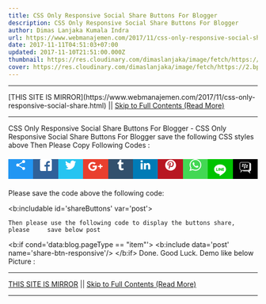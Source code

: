 ```yaml
---
title: CSS Only Responsive Social Share Buttons For Blogger
description: CSS Only Responsive Social Share Buttons For Blogger
author: Dimas Lanjaka Kumala Indra
url: https://www.webmanajemen.com/2017/11/css-only-responsive-social-share.html
date: 2017-11-11T04:51:03+07:00
updated: 2017-11-10T21:51:00.000Z
thumbnail: https://res.cloudinary.com/dimaslanjaka/image/fetch/https://2.bp.blogspot.com/-522nPhSnyvQ/WgODKCDGFjI/AAAAAAAAt2M/quoqrtMi1jcuXJOFDeBDUoaASkA_tD0jgCLcBGAs/w1100/Screenshot_87.jpg
cover: https://res.cloudinary.com/dimaslanjaka/image/fetch/https://2.bp.blogspot.com/-522nPhSnyvQ/WgODKCDGFjI/AAAAAAAAt2M/quoqrtMi1jcuXJOFDeBDUoaASkA_tD0jgCLcBGAs/w1100/Screenshot_87.jpg
---
```


<hr/> [THIS SITE IS MIRROR](https://www.webmanajemen.com/2017/11/css-only-responsive-social-share.html) || <a href="https://www.webmanajemen.com/2017/11/css-only-responsive-social-share.html" rel="follow" class="button" id="read-more">Skip to Full Contents (Read More)</a> <hr/> CSS Only Responsive Social Share Buttons For Blogger - CSS Only Responsive Social Share Buttons For Blogger save the following CSS styles above </head>
<b:if cond='data:blog.pageType == &quot;item&quot;'> 
<style type='text/css'> 
/*<![CDATA[*/ 
.share_responsive{position:relative;height:40px;margin:20px 0!important;padding:0} 
.share-btn,.share-btn li,.share_responsive h4{margin:0;padding:0} 
.share_responsive h4{height:40px;width:10%;position:absolute;top:0;left:0;z-index:2} 
.share-btn{height:40px;padding:0;margin:0!important;width:100%;} 
.share-btn:after{clear:both} 
.share-btn:after,.share-btn:before{content:' ';display:table}
.share-btn li{box-sizing:border-box;width:10%;height:100%;line-height:40px;padding:0!important;margin:0!important;list-style-type:none!important;transition:all .3s ease-in-out;float:left;border:0!important} 
.share-btn li.btn-line a,.share-btn li.btn-line a:hover{background-color:#00C300} 
.share-btn li.btn-facebook a{background-color:#306199} 
.share-btn li.btn-facebook a:hover{background-color:#244872} 
.share-btn li.btn-tumblr a{background-color:#32506d} 
.share-btn li.btn-tumblr a:hover{background-color:#22364a} 
.share-btn li.btn-linkedin a{background-color:#007bb6} 
.share-btn li.btn-linkedin a:hover{background-color:#005983} 
.share-btn li.btn-twitter a{background-color:#26c4f1} 
.share-btn li.btn-twitter a:hover{background-color:#0eaad6} 
.share-btn li.btn-googleplus a{background-color:#e93f2e} 
.share-btn li.btn-googleplus a:hover{background-color:#ce2616} 
.share-btn li.btn-pinterest a{background-color:#b81621} 
.share-btn li.btn-pinterest a:hover{background-color:#8a1119} 
.share-btn li.btn-whatsapp a{background-color:#43d854} 
.share-btn li.btn-whatsapp a:hover{background-color:#28c039} 
.share-btn li.btn-bbm a,.share-btn li.btn-bbm a:hover{background-color:#000} 
.share-btn li a,.share_responsive .show-share .show-more{background-color:#ccc;box-sizing:border-box;display:block;-moz-osx-font-smoothing:grayscale;-webkit-font-smoothing:antialiased;height:40px;padding:0;position:relative;text-align:center;text-decoration:none;-webkit-transition:background-color .2s ease-in-out;transition:background-color .2s ease-in-out;} 
.share_responsive .show-share .show-more{line-height:40px;width:100%;float:left;margin:0;top:0;left:0;cursor:pointer;background-color:#2196f3;position:absolute;top:0;left:0;z-index:2} 
.share_responsive .show-share .share-text{font-size:16px;width:0%;height:40px;line-height:40px;overflow:hidden;background:#efefef;position:absolute;top:0;right:0;left:10%;padding:0;-moz-box-sizing:border-box;-webkit-box-sizing:border-box;box-sizing:border-box;-webkit-transition: width 2s;transition: width 2s;z-index:1} 
.share_responsive .show-share:hover{width:100%;} 
.share_responsive .show-share:hover .show-more{width:10%;} 
.share_responsive .show-share:hover .share-text{width:90%;padding:0 10px;} 
.share-btn li a .btn-icon{display:block;cursor:pointer} 
.share-btn li a .btn-icon svg,.share_responsive .show-share svg{height:24px;width:24px;vertical-align:middle} 
.share-btn li.btn-googleplus a .btn-icon svg{height:30px;width:30px} 
.share-btn li.btn-line a .btn-icon svg{height:44px;width:44px} 
.share-btn li.btn-bbm a .btn-icon svg{height:34px;width:34px} 
.share-btn li.btn-bbm a,.share-btn li.btn-line a{padding:0} 
.share-btn li.btn-bbm a .btn-icon,.share-btn li.btn-line a .btn-icon{padding-top:0} 
.share-btn li a .btn-icon svg circle,.share-btn li a .btn-icon svg path,.share_responsive .show-share svg path{fill:#fff} 
.share-btn li a .btn-text{color:#fff}
.share-btn li a:active{box-shadow:inset 1px 3px 15px 0 rgba(22,0,0,.25)} 
@media screen and (max-width:414px){ 
.share-btn li a .btn-icon svg,.share_responsive .show-share svg{height:18px;width:18px;vertical-align:middle} 
.share-btn li.btn-googleplus a .btn-icon svg{height:24px;width:24px} 
.share-btn li.btn-line a .btn-icon svg{height:38px;width:38px} 
.share-btn li.btn-bbm a .btn-icon svg{height:28px;width:28px} 
} 
@media screen and (max-width:375px){ 
.share-btn li a .btn-icon svg,.share_responsive .show-share svg{height:14px;width:14px;vertical-align:middle} 
.share-btn li.btn-googleplus a .btn-icon svg{height:20px;width:20px} 
.share-btn li.btn-line a .btn-icon svg{height:30px;width:30px} 
.share-btn li.btn-bbm a .btn-icon svg{height:22px;width:22px} 
.share_responsive,.share_responsive h4,.share-btn,.share-btn li a,.share_responsive .show-share .show-more,.share_responsive .show-share .show-more,.share_responsive .show-share .share-text{height:30px;}
.share-btn li,.share_responsive .show-share .show-more,.share_responsive .show-share .share-text{line-height:30px;} 
.share_responsive .show-share .share-text{font-size:12px;} 
} 
/*]]>*/ 
</style> 
</b:if> 
Then Please Copy Following Codes : 
<b:includable id='share-btn-responsive' var='post'> 
<b:if cond='data:blog.pageType == &quot;item&quot;'> 
<div class="share_responsive"> 
<h4 class='show-share'> 
<div class="show-more"> 
<svg viewBox="0 0 24 24"> 
<path d="M18,16.08C17.24,16.08 16.56,16.38 16.04,16.85L8.91,12.7C8.96,12.47 9,12.24 9,12C9,11.76 8.96,11.53 8.91,11.3L15.96,7.19C16.5,7.69 17.21,8 18,8A3,3 0 0,0 21,5A3,3 0 0,0 18,2A3,3 0 0,0 15,5C15,5.24 15.04,5.47 15.09,5.7L8.04,9.81C7.5,9.31 6.79,9 6,9A3,3 0 0,0 3,12A3,3 0 0,0 6,15C6.79,15 7.5,14.69 8.04,14.19L15.16,18.34C15.11,18.55 15.08,18.77 15.08,19C15.08,20.61 16.39,21.91 18,21.91C19.61,21.91 20.92,20.61 20.92,19A2.92,2.92 0 0,0 18,16.08Z" fill="#000000"></path> 
</svg> 
</div> 
<div class="share-text">Share this post, please!</div> 
</h4> 
<ul class='share-btn'> 
<li class='btn-blank'></li> 
<li class='btn-facebook'> 
<a expr:href='&quot;https://www.facebook.com/sharer/sharer.php?u=&quot; + data:post.url' target='_blank' title='Share on Facebook'> 
<span class='btn-icon'> 
<svg viewBox='0 0 29 29' xmlns='http://www.w3.org/2000/svg'><path d='M26.4 0H2.6C1.714 0 0 1.715 0 2.6v23.8c0 .884 1.715 2.6 2.6 2.6h12.393V17.988h-3.996v-3.98h3.997v-3.062c0-3.746 2.835-5.97 6.177-5.97 1.6 0 2.444.173 2.845.226v3.792H21.18c-1.817 0-2.156.9-2.156 2.168v2.847h5.045l-.66 3.978h-4.386V29H26.4c.884 0 2.6-1.716 2.6-2.6V2.6c0-.885-1.716-2.6-2.6-2.6z'/></svg> 
</span> 
</a> 
</li> 
<li class='btn-twitter'> 
<a expr:href='&quot;https://twitter.com/intent/tweet?text=&quot; + data:post.title + &quot;&amp;url=&quot; + data:post.url' target='_blank' title='Share on Twitter'> 
<span class='btn-icon'> 
<svg viewBox='0 0 28 28' xmlns='http://www.w3.org/2000/svg'><path d='M24.253 8.756C24.69 17.08 18.297 24.182 9.97 24.62a15.093 15.093 0 0 1-8.86-2.32c2.702.18 5.375-.648 7.507-2.32a5.417 5.417 0 0 1-4.49-3.64c.802.13 1.62.077 2.4-.154a5.416 5.416 0 0 1-4.412-5.11 5.43 5.43 0 0 0 2.168.387A5.416 5.416 0 0 1 2.89 4.498a15.09 15.09 0 0 0 10.913 5.573 5.185 5.185 0 0 1 3.434-6.48 5.18 5.18 0 0 1 5.546 1.682 9.076 9.076 0 0 0 3.33-1.317 5.038 5.038 0 0 1-2.4 2.942 9.068 9.068 0 0 0 3.02-.85 5.05 5.05 0 0 1-2.48 2.71z'/></svg> 
</span> 
</a> 
</li> 
<li class='btn-googleplus'> 
<a expr:href='&quot;https://plus.google.com/share?url=&quot; + data:post.url' target='_blank' title='Share on Google+'> 
<span class='btn-icon'> 
<svg height='24' viewBox='0 0 24 24' width='24' xmlns='http://www.w3.org/2000/svg'><path d='M21 8.29h-1.95v2.6h-2.6v1.82h2.6v2.6H21v-2.6h2.6v-1.885H21V8.29zM7.614 10.306v2.925h3.9c-.26 1.69-1.755 2.925-3.9 2.925-2.34 0-4.29-2.016-4.29-4.354s1.885-4.353 4.29-4.353c1.104 0 2.014.326 2.794 1.105l2.08-2.08c-1.3-1.17-2.924-1.883-4.874-1.883C3.65 4.586.4 7.835.4 11.8s3.25 7.212 7.214 7.212c4.224 0 6.953-2.988 6.953-7.082 0-.52-.065-1.104-.13-1.624H7.614z'/></svg> 
</span> 
</a> 
</li> 
<li class='btn-tumblr'> 
<a expr:href='&quot;http://tumblr.com/share/link?url=&quot; + data:post.url + &quot;&amp;name=&quot; + data:post.title + &quot;&amp;description=&quot; + data:post.snippet' target='_blank' title='Share on Tumblr'> 
<span class='btn-icon'> 
<svg viewBox='0 0 28 28' xmlns='http://www.w3.org/2000/svg'><path d='M18.02 21.842c-2.03.052-2.422-1.396-2.44-2.446v-7.294h4.73V7.874H15.6V1.592h-3.714s-.167.053-.182.186c-.218 1.935-1.144 5.33-4.988 6.688v3.637h2.927v7.677c0 2.8 1.7 6.7 7.3 6.6 1.863-.03 3.934-.795 4.392-1.453l-1.22-3.54c-.52.213-1.415.413-2.115.455z'/></svg> 
</span> 
</a> 
</li> 
<li class='btn-linkedin'> 
<a expr:href='&quot;http://www.linkedin.com/shareArticle?mini=true&amp;url=&quot; + data:post.url' target='_blank' title='Share on Linkedin'> 
<span class='btn-icon'> 
<svg viewBox='0 0 28 28' xmlns='http://www.w3.org/2000/svg'><path d='M25.424 15.887v8.447h-4.896v-7.882c0-1.98-.71-3.33-2.48-3.33-1.354 0-2.158.91-2.514 1.802-.13.315-.162.753-.162 1.194v8.216h-4.9s.067-13.35 0-14.73h4.9v2.087c-.01.017-.023.033-.033.05h.032v-.05c.65-1.002 1.812-2.435 4.414-2.435 3.222 0 5.638 2.106 5.638 6.632zM5.348 2.5c-1.676 0-2.772 1.093-2.772 2.54 0 1.42 1.066 2.538 2.717 2.546h.032c1.71 0 2.77-1.132 2.77-2.546C8.056 3.593 7.02 2.5 5.344 2.5h.005zm-2.48 21.834h4.896V9.604H2.867v14.73z'/></svg> 
</span> 
</a> 
</li> 
<li class='btn-pinterest'> 
<a expr:href='&quot;http://pinterest.com/pin/create/button/?url=&quot; + data:post.url + &quot;&amp;media=&quot; + data:post.firstImageUrl + &quot;&amp;description=&quot; + data:post.title' target='_blank' title='Share on Pinterest'> 
<span class='btn-icon'> 
<svg viewBox='0 0 28 28' xmlns='http://www.w3.org/2000/svg'><path d='M14.02 1.57c-7.06 0-12.784 5.723-12.784 12.785S6.96 27.14 14.02 27.14c7.062 0 12.786-5.725 12.786-12.785 0-7.06-5.724-12.785-12.785-12.785zm1.24 17.085c-1.16-.09-1.648-.666-2.558-1.22-.5 2.627-1.113 5.146-2.925 6.46-.56-3.972.822-6.952 1.462-10.117-1.094-1.84.13-5.545 2.437-4.632 2.837 1.123-2.458 6.842 1.1 7.557 3.71.744 5.226-6.44 2.924-8.775-3.324-3.374-9.677-.077-8.896 4.754.19 1.178 1.408 1.538.49 3.168-2.13-.472-2.764-2.15-2.683-4.388.132-3.662 3.292-6.227 6.46-6.582 4.008-.448 7.772 1.474 8.29 5.24.58 4.254-1.815 8.864-6.1 8.532v.003z'/></svg> 
</span> 
</a> 
</li> 
<li class='btn-whatsapp'> 
<a data-action='share/whatsapp/share' expr:href='&quot;whatsapp://send?text=&quot; + data:post.title + &quot;%3A%20&quot; + data:post.url' target='_blank' title='Share on Whatsapp'> 
<span class='btn-icon'> 
<svg height='90' viewBox='0 0 90 90' width='90' xmlns='http://www.w3.org/2000/svg'><path d='M90 43.84c0 24.214-19.78 43.842-44.182 43.842a44.256 44.256 0 0 1-21.357-5.455L0 90l7.975-23.522a43.38 43.38 0 0 1-6.34-22.637C1.635 19.63 21.415 0 45.818 0 70.223 0 90 19.628 90 43.84zM45.818 6.983c-20.484 0-37.146 16.535-37.146 36.86 0 8.064 2.63 15.533 7.076 21.61l-4.64 13.688 14.274-4.537A37.122 37.122 0 0 0 45.82 80.7c20.48 0 37.145-16.533 37.145-36.857S66.3 6.983 45.818 6.983zm22.31 46.956c-.272-.447-.993-.717-2.075-1.254-1.084-.537-6.41-3.138-7.4-3.495-.993-.36-1.717-.54-2.438.536-.72 1.076-2.797 3.495-3.43 4.212-.632.72-1.263.81-2.347.27-1.082-.536-4.57-1.672-8.708-5.332-3.22-2.848-5.393-6.364-6.025-7.44-.63-1.076-.066-1.657.475-2.192.488-.482 1.084-1.255 1.625-1.882.543-.628.723-1.075 1.082-1.793.363-.718.182-1.345-.09-1.884-.27-.537-2.438-5.825-3.34-7.977-.902-2.15-1.803-1.793-2.436-1.793-.63 0-1.353-.09-2.075-.09-.722 0-1.896.27-2.89 1.344-.99 1.077-3.788 3.677-3.788 8.964 0 5.288 3.88 10.397 4.422 11.113.54.716 7.49 11.92 18.5 16.223 11.01 4.3 11.01 2.866 12.996 2.686 1.984-.18 6.406-2.6 7.312-5.107.9-2.513.9-4.664.63-5.112z'/></svg> 
</span> 
</a> 
</li> 
<li class='btn-line'> 
<a expr:href='&quot;https://timeline.line.me/social-plugin/share?url=&quot; + data:post.url' target='_blank' title='Share on Line'> 
<span class='btn-icon'> 
<svg class='icon icons8-LINE' viewBox='0 0 48 48'> 
<path d='M12.5,42h23c3.59,0,6.5-2.91,6.5-6.5v-23C42,8.91,39.09,6,35.5,6h-23C8.91,6,6,8.91,6,12.5v23 C6,39.09,8.91,42,12.5,42z' style='fill:#00C300;'/> 
<path d='M37.113,22.417c0-5.865-5.88-10.637-13.107-10.637s-13.108,4.772-13.108,10.637 c0,5.258,4.663,9.662,10.962,10.495c0.427,0.092,1.008,0.282,1.155,0.646c0.132,0.331,0.086,0.85,0.042,1.185 c0,0-0.153,0.925-0.187,1.122c-0.057,0.331-0.263,1.296,1.135,0.707c1.399-0.589,7.548-4.445,10.298-7.611h-0.001 C36.203,26.879,37.113,24.764,37.113,22.417z M18.875,25.907h-2.604c-0.379,0-0.687-0.308-0.687-0.688V20.01 c0-0.379,0.308-0.687,0.687-0.687c0.379,0,0.687,0.308,0.687,0.687v4.521h1.917c0.379,0,0.687,0.308,0.687,0.687 C19.562,25.598,19.254,25.907,18.875,25.907z M21.568,25.219c0,0.379-0.308,0.688-0.687,0.688s-0.687-0.308-0.687-0.688V20.01 c0-0.379,0.308-0.687,0.687-0.687s0.687,0.308,0.687,0.687V25.219z M27.838,25.219c0,0.297-0.188,0.559-0.47,0.652 c-0.071,0.024-0.145,0.036-0.218,0.036c-0.215,0-0.42-0.103-0.549-0.275l-2.669-3.635v3.222c0,0.379-0.308,0.688-0.688,0.688 c-0.379,0-0.688-0.308-0.688-0.688V20.01c0-0.296,0.189-0.558,0.47-0.652c0.071-0.024,0.144-0.035,0.218-0.035 c0.214,0,0.42,0.103,0.549,0.275l2.67,3.635V20.01c0-0.379,0.309-0.687,0.688-0.687c0.379,0,0.687,0.308,0.687,0.687V25.219z M32.052,21.927c0.379,0,0.688,0.308,0.688,0.688c0,0.379-0.308,0.687-0.688,0.687h-1.917v1.23h1.917 c0.379,0,0.688,0.308,0.688,0.687c0,0.379-0.309,0.688-0.688,0.688h-2.604c-0.378,0-0.687-0.308-0.687-0.688v-2.603 c0-0.001,0-0.001,0-0.001c0,0,0-0.001,0-0.001v-2.601c0-0.001,0-0.001,0-0.002c0-0.379,0.308-0.687,0.687-0.687h2.604 c0.379,0,0.688,0.308,0.688,0.687s-0.308,0.687-0.688,0.687h-1.917v1.23H32.052z' style='fill:#FFFFFF;'/> 
</svg> 
</span> 
</a> 
</li> 
<li class='btn-bbm'> 
<a expr:href='&quot;bbmi://api/share?message=&quot; + data:post.url + &quot;?ref=bbm&amp;userCustomMessage=&quot; + data:post.title' target='_blank' title='Share on Blackberry'> 
<span class='btn-icon'> 
<svg class='icon BlackBerry-Icon' viewBox='0 0 5067 5067'> 
<rect height='5067' rx='489' ry='489' style='fill: black;' width='5067'/> 
<g> 
<path d='M1327 885l2018 0c141,0 269,58 361,150 93,93 150,221 150,361l0 1457c0,141 -57,268 -150,361 -92,93 -220,150 -361,150l-1584 0 -724 737c64,-258 143,-487 226,-741 -115,-15 -219,-68 -297,-146 -93,-93 -150,-220 -150,-361l0 -1457c0,-140 57,-268 150,-361 92,-92 220,-150 361,-150zm2018 135l-2018 0c-104,0 -197,43 -266,111 -68,68 -110,162 -110,265l0 1457c0,103 42,197 110,265 69,69 162,111 266,111l27 0 90 0 -26 87c-11,37 -57,177 -102,312l369 -379 20 -20 28 0 1612 0c104,0 198,-42 266,-111 68,-68 110,-162 110,-265l0 -1457c0,-103 -42,-197 -110,-265 -68,-68 -162,-111 -266,-111z' style='fill: white; fill-rule: nonzero;'/> 
<path d='M1655 1452l310 0c91,0 149,75 129,166l0 0c-19,91 -110,166 -201,166l-310 0 72 -332z' style='fill: white;'/> 
<path d='M1565 1938l309 0c91,0 149,74 130,165l0 0c-20,92 -111,166 -202,166l-310 0 73 -331z' style='fill: white;'/> 
<path d='M2291 1452l309 0c91,0 150,75 130,166l0 0c-20,91 -111,166 -202,166l-309 0 72 -332z' style='fill: white;'/> 
<path d='M2200 1938l309 0c92,0 150,74 130,165l0 0c-20,92 -111,166 -202,166l-309 0 72 -331z' style='fill: white;'/> 
<path d='M2872 1748l309 0c91,0 149,74 130,165l0 0c-20,92 -111,166 -202,166l-310 0 73 -331z' style='fill: white;'/> 
<path d='M2781 2233l309 0c91,0 150,75 130,166l0 0c-20,91 -111,166 -202,166l-309 0 72 -332z' style='fill: white;'/> 
<path d='M2118 2419l309 0c91,0 150,75 130,166l0 0c-20,91 -111,166 -202,166l-309 0 72 -332z' style='fill: white;'/> 
<path d='M3819 1091l10 0c233,0 423,190 423,422l0 1715c0,232 -190,422 -423,422l-13 0 225 735 -719 -735 -1224 0c-165,0 -308,-96 -378,-235 17,2 34,2 51,2l1586 0c301,0 548,-246 548,-547l0 -1486c0,-107 -32,-208 -86,-293z' style='fill: white;'/> 
</g> 
</svg> 
</span> 
</a> 
</li> 
</ul> 
</div> 
</b:if> 
</b:includable> 
    Please save the code above the following code: 

<b:includable id='shareButtons' var='post'> 


    Then please use the following code to display the buttons share, please     save below post 

<b:if cond='data:blog.pageType == &quot;item&quot;'> 
<b:include data='post' name='share-btn-responsive'/> 
</b:if> 
 Done. Good Luck. 
Demo like below Picture : <hr/> [THIS SITE IS MIRROR](https://www.webmanajemen.com/2017/11/css-only-responsive-social-share.html) || <a href="https://www.webmanajemen.com/2017/11/css-only-responsive-social-share.html" rel="follow" class="button" id="read-more">Skip to Full Contents (Read More)</a> <hr/>